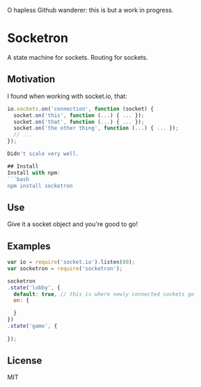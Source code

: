 O hapless Github wanderer: this is but a work in progress.

# Socketron
A state machine for sockets.
Routing for sockets.

## Motivation
I found when working with socket.io, that:

```javascript
io.sockets.on('connection', function (socket) {
  socket.on('this', function (...) { ... });
  socket.on('that', function (...) { ... });
  socket.on('the other thing', function (...) { ... });
  // ...
});

Didn't scale very well.

## Install
Install with npm:
```bash
npm install socketron
```

## Use
Give it a socket object and you're good to go!

## Examples
```javascript
var io = require('socket.io').listen(80);
var socketron = require('socketron');

socketron
.state('lobby', {
  default: true, // this is where newly connected sockets go
  on: {

  }
})
.state('game', {
  
});

```

## License
MIT
